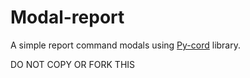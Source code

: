 # Modal-report

A simple report command modals using [Py-cord](https://github.com/Pycord-Development/pycord) library.

DO NOT COPY OR FORK THIS
